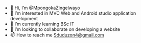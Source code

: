 - 👋 Hi, I’m @MpongokaZingelwayo
- 👀 I’m interested in MVC Web and Android studio application development 
- 🌱 I’m currently learning BSc IT
- 💞️ I’m looking to collaborate on developing a website 
- 📫 How to reach me Sduduzon4@gmail.com 

<!---
MpongokaZingelwayo/MpongokaZingelwayo is a ✨ special ✨ repository because its `README.md` (this file) appears on your GitHub profile.
You can click the Preview link to take a look at your changes.
--->
